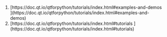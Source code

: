 <ol>
  <li>[https://doc.qt.io/qtforpython/tutorials/index.html#examples-and-demos ](https://doc.qt.io/qtforpython/tutorials/index.html#examples-and-demos)</li>
  <li>[https://doc.qt.io/qtforpython/tutorials/index.html#tutorials ](https://doc.qt.io/qtforpython/tutorials/index.html#tutorials)</li>
</ol>
